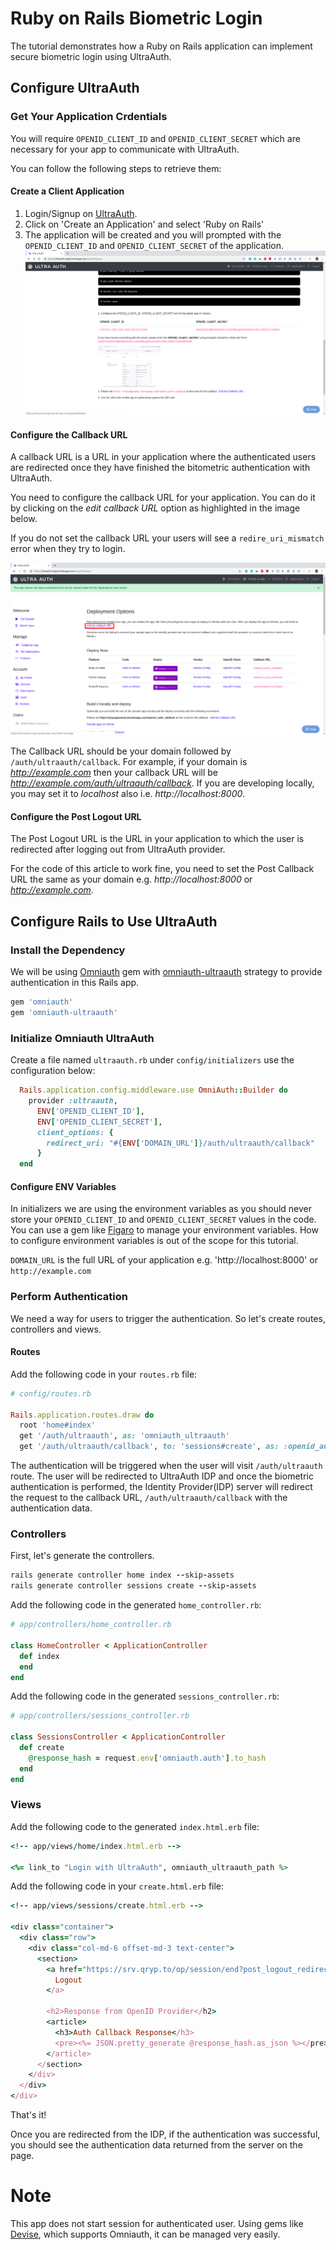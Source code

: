 # Ruby on Rails Biometric Login

The tutorial demonstrates how a Ruby on Rails application can implement secure biometric login using UltraAuth.

## Configure UltraAuth

### Get Your Application Crdentials

You will require `OPENID_CLIENT_ID` and `OPENID_CLIENT_SECRET` which are necessary for your app to communicate with UltraAuth.

You can follow the following steps to retrieve them:

#### Create a Client Application
1. Login/Signup on [UltraAuth](https://ultraauth.com).
1. Click on 'Create an Application' and select 'Ruby on Rails'
1. The application will be created and you will prompted with the `OPENID_CLIENT_ID` and `OPENID_CLIENT_SECRET` of the application. ![UltraAuth Credentials](images/ultra_auth_credentials.png)

#### Configure the Callback URL
A callback URL is a URL in your application where the authenticated users are redirected once they have finished the bitometric authentication with UltraAuth.

You need to configure the callback URL for your application. You can do it by clicking on the *edit callback URL* option as highlighted in the image below.

If you do not set the callback URL your users will see a `redire_uri_mismatch` error when they try to login.

![UltraAuth Edit Callback URL](images/ultra_auth_edit_callback_url_highlighted.png)

The Callback URL should be your domain followed by `/auth/ultraauth/callback`. For example, if your domain is *http://example.com* then your callback URL will be *http://example.com/auth/ultraauth/callback*. If you are developing locally, you may set it to *localhost* also i.e. *http://localhost:8000*.

#### Configure the Post Logout URL
The Post Logout URL is the URL in your application to which the user is redirected after logging out from UltraAuth provider.

For the code of this article to work fine, you need to set the Post Callback URL the same as your domain  e.g. *http://localhost:8000*  or *http://example.com*.

## Configure Rails to Use UltraAuth

### Install the Dependency

We will be using [Omniauth](https://github.com/omniauth/omniauth) gem with [omniauth-ultraauth](https://github.com/ultraauth/omniauth-ultraauth) strategy to provide authentication in this Rails app.

```ruby
gem 'omniauth'
gem 'omniauth-ultraauth'
```

### Initialize Omniauth UltraAuth

Create a file named `ultraauth.rb` under `config/initializers` use the configuration below:

```ruby
  Rails.application.config.middleware.use OmniAuth::Builder do
    provider :ultraauth,
      ENV['OPENID_CLIENT_ID'],
      ENV['OPENID_CLIENT_SECRET'],
      client_options: {
        redirect_uri: "#{ENV['DOMAIN_URL']}/auth/ultraauth/callback"
      }
  end
```

#### Configure ENV Variables
In initializers we are using the environment variables as you should never store your `OPENID_CLIENT_ID` and `OPENID_CLIENT_SECRET` values in the code. You can use a gem like [Figaro](https://github.com/laserlemon/figaro) to manage your environment variables. How to configure environment variables is out of the scope for this tutorial.

`DOMAIN_URL` is the full URL of your application e.g. 'http://localhost:8000' or `http://example.com`

### Perform Authentication

We need a way for users to trigger the authentication. So let's create routes, controllers and views.

#### Routes
Add the following code in your `routes.rb` file:

```ruby
# config/routes.rb

Rails.application.routes.draw do
  root 'home#index'
  get '/auth/ultraauth', as: 'omniauth_ultraauth'
  get '/auth/ultraauth/callback', to: 'sessions#create', as: :openid_auth_callback
```

The authentication will be triggered when the user will visit `/auth/ultraauth` route. The user will be redirected to UltraAuth IDP and once the biometric authentication is performed, the Identity Provider(IDP) server will redirect the request to the callback URL, `/auth/ultraauth/callback` with the authentication data.

### Controllers

First, let's generate the controllers.

```ruby
rails generate controller home index --skip-assets
rails generate controller sessions create --skip-assets
```


Add the following code in the generated `home_controller.rb`:

```ruby
# app/controllers/home_controller.rb

class HomeController < ApplicationController
  def index
  end
end
```

Add the following code in the generated `sessions_controller.rb`:

```ruby
# app/controllers/sessions_controller.rb

class SessionsController < ApplicationController
  def create
    @response_hash = request.env['omniauth.auth'].to_hash
  end
end
```

### Views

Add the following code to the generated `index.html.erb` file:

```ruby
<!-- app/views/home/index.html.erb -->

<%= link_to "Login with UltraAuth", omniauth_ultraauth_path %>
```

Add the following code in your `create.html.erb` file:

```ruby
<!-- app/views/sessions/create.html.erb -->

<div class="container">
  <div class="row">
    <div class="col-md-6 offset-md-3 text-center">
      <section>
        <a href="https://srv.qryp.to/op/session/end?post_logout_redirect_uri=<%= ENV['DOMAIN_URL'] %>&id_token_hint=<%= @response_hash['credentials']['id_token'] %>" class="btn btn-lg btn-primary">
          Logout
        </a>

        <h2>Response from OpenID Provider</h2>
        <article>
          <h3>Auth Callback Response</h3>
          <pre><%= JSON.pretty_generate @response_hash.as_json %></pre>
        </article>
      </section>
    </div>
  </div>
</div>
```

That's it!

Once you are redirected from the IDP, if the authentication was successful, you should see the authentication data returned from the server on the page.

# Note

This app does not start session for authenticated user. Using gems like [Devise](https://github.com/plataformatec/devise), which supports Omniauth, it can be managed very easily.
